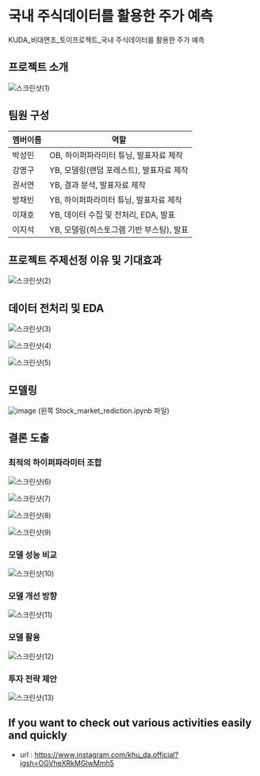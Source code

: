 # 국내 주식데이터를 활용한 주가 예측
KUDA_비대면조_토이프로젝트_국내 주식데이터를 활용한 주가 예측


## 프로젝트 소개
![스크린샷(1)](https://github.com/khuda-5th/ML_Non_contact_Stock_market_prediction/assets/83733215/f4e2abf4-f27e-4b30-95bc-345054f436fc)

## 팀원 구성
|멤버이름|역할|
|------|---|
|박성민|OB, 하이퍼파라미터 튜닝, 발표자료 제작|
|강명구|YB, 모델링(랜덤 포레스트), 발표자료 제작|
|권서연|YB, 결과 분석, 발표자료 제작|
|방채빈|YB, 하이퍼파라미터 튜닝, 발표자료 제작|
|이재호|YB, 데이터 수집 및 전처리, EDA, 발표|
|이지석|YB, 모델링(히스토그램 기반 부스팅), 발표|

## 프로젝트 주제선정 이유 및 기대효과
![스크린샷(2)](https://github.com/khuda-5th/ML_Non_contact_Stock_market_prediction/assets/83733215/38d79c9d-3bf0-4a35-a9d6-49f04896a5cc)

## 데이터 전처리 및 EDA
![스크린샷(3)](https://github.com/khuda-5th/ML_Non_contact_Stock_market_prediction/assets/83733215/1bd17d4a-f066-4833-af02-2aba40be9e2d)

![스크린샷(4)](https://github.com/khuda-5th/ML_Non_contact_Stock_market_prediction/assets/83733215/86fd2d91-3728-4cfe-bfab-c98ed5589203)

![스크린샷(5)](https://github.com/khuda-5th/ML_Non_contact_Stock_market_prediction/assets/83733215/d4736ef5-99be-434b-90e7-ccd0562db870)

## 모델링
![image](https://github.com/khuda-5th/ML_Non_contact_Stock_market_prediction/assets/83733215/6bc60587-b907-43b2-a02e-4eb151d6536c)
(왼쪽 Stock_market_rediction.ipynb 파일)

## 결론 도출
### 최적의 하이퍼파라미터 조합
![스크린샷(6)](https://github.com/khuda-5th/ML_Non_contact_Stock_market_prediction/assets/83733215/5ed4fee8-459d-4d6e-a324-780b49af2c95)

![스크린샷(7)](https://github.com/khuda-5th/ML_Non_contact_Stock_market_prediction/assets/83733215/927402a2-bb37-4e6b-9eb8-2f261bfdd416)

![스크린샷(8)](https://github.com/khuda-5th/ML_Non_contact_Stock_market_prediction/assets/83733215/e7c7745c-503b-409b-8ab4-da992f57eb08)

![스크린샷(9)](https://github.com/khuda-5th/ML_Non_contact_Stock_market_prediction/assets/83733215/eecd2e39-4974-437e-81fc-68a75f68ddce)

### 모델 성능 비교
![스크린샷(10)](https://github.com/khuda-5th/ML_Non_contact_Stock_market_prediction/assets/83733215/e68f16cf-66e2-480e-9b5b-383dba857b44)

### 모델 개선 방향
![스크린샷(11)](https://github.com/khuda-5th/ML_Non_contact_Stock_market_prediction/assets/83733215/1acdf027-0f9b-4ae2-875c-db7a81bbf3da)

### 모델 활용
![스크린샷(12)](https://github.com/khuda-5th/ML_Non_contact_Stock_market_prediction/assets/83733215/018dc6e3-5853-4e37-bc06-efdd984111ed)

### 투자 전략 제안
![스크린샷(13)](https://github.com/khuda-5th/ML_Non_contact_Stock_market_prediction/assets/83733215/d38f5913-f722-4fc7-ab5c-c36b3d1e5ea0)

## If you want to check out various activities easily and quickly
- url : https://www.instagram.com/khu_da.official?igsh=OGVheXRkMGIwMmh5
